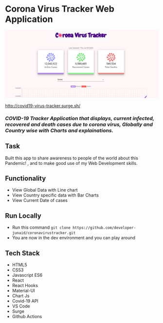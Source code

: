 # Corona Virus Tracker Web Application

<img src='./images/virus.png' alt="Covid19 WebApp"/>

http://covid19-virus-tracker.surge.sh/
### *COVID-19 Tracker Application that displays, current infected, recovered and death cases due to corona virus, Globally and Country wise with Charts and explainations.*

## Task
Built this app to share awareness to people of the world about this Pandemic! , and to make good use of my Web Development skills.

## Functionality
 - View Global Data with Line chart
 - View Country specific data with Bar Charts
 - View Current Date of cases

## Run Locally 

- Run this command `git clone https://github.com/developer-junaid/coronavirustracker.git`
- You are now in the dev environment and you can play around 

## Tech Stack

- HTML5
- CSS3
- Javascript ES6
- React
- React Hooks
- Material-UI
- Chart Js
- Covid-19 API
- VS Code
- Surge
- Github Actions
